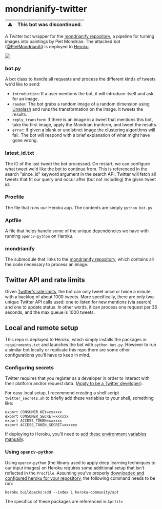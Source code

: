 # mondrianify-twitter

| :warning:  | This bot was discontinued.       |
|---------------|:------------------------|

A Twitter bot wrapper for the [mondrianify repository](https://github.com/kmcelwee/mondrianify/), a pipeline for turning images into paintings by Piet Mondrian. The attached bot ([@PietMondrianAI](https://twitter.com/PietMondrianAI)) is deployed to [Heroku](https://dashboard.heroku.com/).

![](example-conversation.png)

### bot.py
A bot class to handle all requests and process the different kinds of tweets we'd like to send:
- `introduction`: If a user mentions the bot, it will introduce itself and ask for an image.
- `random`: The bot grabs a random image of a random dimension using [Unsplash](https://unsplash.com/developers) and runs the transformation on the image. It tweets the results.
- `reply_transform`: If there is an image in a tweet that mentions this bot, take the first image, apply the Mondrian tranform, and tweet the results.
- `error`: If given a blank or undistinct image the clustering algorithms will fail. The bot will respond with a brief explanation of what might have gone wrong.

### latest_id.txt
The ID of the last tweet the bot processed. On restart, we can configure what tweet we'd like the bot to continue from. This is referenced in the search "since_id" keyword argument in the search API. Twitter will fetch all tweets that fit our query and occur after (but not including) the given tweet id.

### Procfile
The file that runs our Heroku app. The contents are simply `python bot.py`

### Aptfile
A file that helps handle some of the unique dependencies we have with running `opencv-python` on Heroku. 

### mondrianify
The submodule that links to the [mondrianify repository](https://github.com/kmcelwee/mondrianify/), which contains all the code necessary to process an image.

## Twitter API and rate limits
Given [Twitter's rate limits](https://developer.twitter.com/en/docs/basics/rate-limits), the bot can only tweet once or twice a minute, with a backlog of about 1000 tweets. More specifically, there are only two unique Twitter API calls used: one to listen for new mentions (via search) and one to update status. In other words, it can process one request per 36 seconds, and the max queue is 1000 tweets.

## Local and remote setup

This repo is deployed to Heroku, which simply installs the packages in `requirements.txt` and launches the bot with `python bot.py`. However to run a similar bot locally or replicate this repo there are some other configurations you'll have to keep in mind.

### Configuring secrets
Twitter requires that you register as a developer in order to interact with their platform and/or request data. ([Apply to be a Twitter developer](https://developer.twitter.com/en/apply-for-access)).

For easy local setup, I recommend creating a shell script `twitter_secrets.sh` to briefly add these variables to your shell, something like:
```shell
export CONSUMER_KEY=xxxxxx
export CONSUMER_SECRET=xxxxxx
export ACCESS_TOKEN=xxxxxx
export ACCESS_TOKEN_SECRET=xxxxxx
```

If deploying to Heroku, you'll need to [add these environment variables manually](https://devcenter.heroku.com/articles/config-vars).

### Using `opencv-python`
Using `opencv-python` (the library used to apply deep learning techniques to our input images) on Heroku requires some additional setup that isn't reflected in the `Procfile`. Assuming you've properly [downloaded and configured heroku for your repository](https://devcenter.heroku.com/start), the following command needs to be run:

```shell
heroku buildpacks:add --index 1 heroku-community/apt
```

The specifics of these packages are referenced in `Aptfile`
